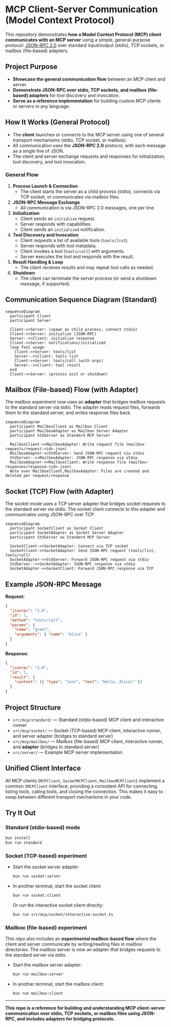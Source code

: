 # MCP Client-Server Communication (Model Context Protocol)

This repository demonstrates **how a Model Context Protocol (MCP) client communicates with an MCP server** using a simple, general-purpose protocol: [JSON-RPC 2.0](https://www.jsonrpc.org/specification) over standard input/output (stdio), TCP sockets, or mailbox (file-based) adapters.

## Project Purpose

- **Showcase the general communication flow** between an MCP client and server.
- **Demonstrate JSON-RPC over stdio, TCP sockets, and mailbox (file-based) adapters** for tool discovery and invocation.
- **Serve as a reference implementation** for building custom MCP clients or servers in any language.

## How It Works (General Protocol)

- The **client** launches or connects to the MCP server using one of several transport mechanisms (stdio, TCP socket, or mailbox).
- All communication uses the **JSON-RPC 2.0** protocol, with each message as a single line of JSON.
- The client and server exchange requests and responses for initialization, tool discovery, and tool invocation.

### General Flow

1. **Process Launch & Connection**
   - The client starts the server as a child process (stdio), connects via TCP socket, or communicates via mailbox files.
2. **JSON-RPC Message Exchange**
   - All communication is via JSON-RPC 2.0 messages, one per line.
3. **Initialization**
   - Client sends an `initialize` request.
   - Server responds with capabilities.
   - Client sends an `initialized` notification.
4. **Tool Discovery and Invocation**
   - Client requests a list of available tools (`tools/list`).
   - Server responds with tool metadata.
   - Client invokes a tool (`tools/call`) with arguments.
   - Server executes the tool and responds with the result.
5. **Result Handling & Loop**
   - The client receives results and may repeat tool calls as needed.
6. **Shutdown**
   - The client can terminate the server process (or send a shutdown message, if supported).

## Communication Sequence Diagram (Standard)

```mermaid
sequenceDiagram
  participant Client
  participant Server

  Client->>Server: (spawn as child process, connect stdio)
  Client->>Server: initialize (JSON-RPC)
  Server-->>Client: initialize response
  Client->>Server: notifications/initialized
  loop Tool usage
    Client->>Server: tools/list
    Server-->>Client: tools list
    Client->>Server: tools/call (with args)
    Server-->>Client: tool result
  end
  Client->>Server: (process exit or shutdown)
```

## Mailbox (File-based) Flow (with Adapter)

The mailbox experiment now uses an **adapter** that bridges mailbox requests to the standard server via stdio. The adapter reads request files, forwards them to the standard server, and writes response files back.

```mermaid
sequenceDiagram
  participant MailboxClient as Mailbox Client
  participant MailboxAdapter as Mailbox Server Adapter
  participant StdServer as Standard MCP Server

  MailboxClient->>MailboxAdapter: Write request file (mailbox-requests/request-<id>.json)
  MailboxAdapter->>StdServer: Send JSON-RPC request via stdio
  StdServer-->>MailboxAdapter: JSON-RPC response via stdio
  MailboxAdapter->>MailboxClient: Write response file (mailbox-responses/response-<id>.json)
  Note over MailboxClient,MailboxAdapter: Files are created and deleted per request/response
```

## Socket (TCP) Flow (with Adapter)

The socket mode uses a TCP server adapter that bridges socket requests to the standard server via stdio. The socket client connects to this adapter and communicates using JSON-RPC over TCP.

```mermaid
sequenceDiagram
  participant SocketClient as Socket Client
  participant SocketAdapter as Socket Server Adapter
  participant StdServer as Standard MCP Server

  SocketClient->>SocketAdapter: Connect via TCP socket
  SocketClient->>SocketAdapter: Send JSON-RPC request (tools/list, tools/call)
  SocketAdapter->>StdServer: Forward JSON-RPC request via stdio
  StdServer-->>SocketAdapter: JSON-RPC response via stdio
  SocketAdapter->>SocketClient: Forward JSON-RPC response via TCP
```

## Example JSON-RPC Message

**Request:**

```json
{
  "jsonrpc": "2.0",
  "id": 1,
  "method": "tools/call",
  "params": {
    "name": "greet",
    "arguments": { "name": "Alice" }
  }
}
```

**Response:**

```json
{
  "jsonrpc": "2.0",
  "id": 1,
  "result": {
    "content": [{ "type": "text", "text": "Hello, Alice!" }]
  }
}
```

## Project Structure

- `src/mcp/standard/` — Standard (stdio-based) MCP client and interactive runner
- `src/mcp/socket/` — Socket (TCP-based) MCP client, interactive runner, and server adapter (bridges to standard server)
- `src/mcp/mailbox/` — Mailbox (file-based) MCP client, interactive runner, and **adapter** (bridges to standard server)
- `src/server/` — Example MCP server implementation

## Unified Client Interface

All MCP clients (`MCPClient`, `SocketMCPClient`, `MailboxMCPClient`) implement a common `IMCPClient` interface, providing a consistent API for connecting, listing tools, calling tools, and closing the connection. This makes it easy to swap between different transport mechanisms in your code.

## Try It Out

### Standard (stdio-based) mode

```bash
bun install
bun run standard
```

### Socket (TCP-based) experiment

- Start the socket server adapter:

  ```bash
  bun run socket:server
  ```

- In another terminal, start the socket client:

  ```bash
  bun run socket:client
  ```

  Or run the interactive socket client directly:

  ```bash
  bun run src/mcp/socket/interactive-socket.ts
  ```

### Mailbox (file-based) experiment

This repo also includes an **experimental mailbox-based flow** where the client and server communicate by writing/reading files in mailbox directories. The mailbox server is now an adapter that bridges requests to the standard server via stdio.

- Start the mailbox server adapter:

  ```bash
  bun run mailbox:server
  ```

- In another terminal, start the mailbox client:

  ```bash
  bun run mailbox:client
  ```

---

**This repo is a reference for building and understanding MCP client-server communication over stdio, TCP sockets, or mailbox files using JSON-RPC, and includes adapters for bridging protocols.**

